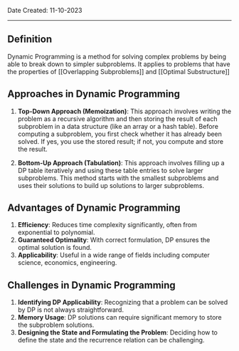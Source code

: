 Date Created: 11-10-2023
___

## Definition
Dynamic Programming is a method for solving complex problems by being able to break 
down to simpler subproblems. It applies to problems that have the properties of 
[[Overlapping Subproblems]] and [[Optimal Substructure]]

## Approaches in Dynamic Programming

1. **Top-Down Approach (Memoization)**: This approach involves writing the problem as a recursive algorithm and then storing the result of each subproblem in a data structure (like an array or a hash table). Before computing a subproblem, you first check whether it has already been solved. If yes, you use the stored result; if not, you compute and store the result.
    
2. **Bottom-Up Approach (Tabulation)**: This approach involves filling up a DP table iteratively and using these table entries to solve larger subproblems. This method starts with the smallest subproblems and uses their solutions to build up solutions to larger subproblems.

## Advantages of Dynamic Programming

1. **Efficiency**: Reduces time complexity significantly, often from exponential to polynomial.
2. **Guaranteed Optimality**: With correct formulation, DP ensures the optimal solution is found.
3. **Applicability**: Useful in a wide range of fields including computer science, economics, engineering.

## Challenges in Dynamic Programming

1. **Identifying DP Applicability**: Recognizing that a problem can be solved by DP is not always straightforward.
2. **Memory Usage**: DP solutions can require significant memory to store the subproblem solutions.
3. **Designing the State and Formulating the Problem**: Deciding how to define the state and the recurrence relation can be challenging.